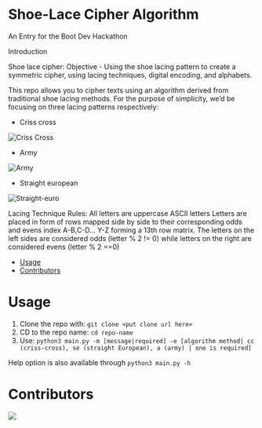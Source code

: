 # Shoe-Lace Cipher Algorithm
An Entry for the Boot Dev Hackathon

Introduction

Shoe lace cipher:
Objective - Using the shoe lacing pattern to create a symmetric cipher, using lacing techniques, digital encoding, and alphabets.

This repo allows you to cipher texts using an algorithm derived from traditional shoe lacing methods. For the purpose of simplicity, we’d be focusing on three lacing patterns respectively:

- Criss cross

![Criss Cross](https://raw.githubusercontent.com/NBGtega/shoelace-cipher/assets/Criss-cross.gif)

- Army

![Army](https://raw.githubusercontent.com/NBGtega/shoelace-cipher/assets/Criss-cross.gif)

- Straight european

![Straight-euro](https://raw.githubusercontent.com/NBGtega/shoelace-cipher/assets/Criss-cross.gif)

Lacing Technique Rules:
All letters are uppercase ASCII letters
Letters are placed in form of rows mapped side by side to their corresponding odds and evens index A-B,C-D… Y-Z forming a 13th row matrix.
The letters on the left sides are considered odds (letter % 2 != 0) while letters on the right are considered evens (letter % 2 ==0)

- [Usage](#Usage)
- [Contributors](#Contributors)

# Usage
1. Clone the repo with: `git clone <put clone url here>`
2. CD to the repo name: `cd repo-name`
3. Use: `python3 main.py -m [message|required] -e [algorithm method| cc (criss-cross), se (straight European), a (army) | one is required]`

Help option is also available through `python3 main.py -h`

# Contributors

<a href="https://github.com/NBGtega/shoelace-cipher/graphs/contributors">
  <img src="https://contrib.rocks/image?repo=NBGtega/shoelace-cipher" />
</a>
